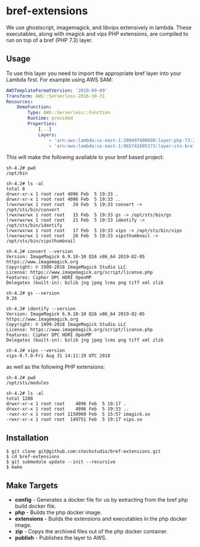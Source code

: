 # bref-extensions
We use ghostscript, imagemagick, and libvips extensively in lambda. These executables, along with imagick and vips PHP extensions, are compiled to run on top of a bref (PHP 7.3) layer.

## Usage
To use this layer you need to import the appropriate bref layer into your Lambda first. For example using AWS SAM:

```yaml
AWSTemplateFormatVersion: '2010-09-09'
Transform: AWS::Serverless-2016-10-31
Resources:
    DemoFunction:
        Type: AWS::Serverless::Function
        Runtime: provided
        Properties:
            [...]
            Layers:
                - 'arn:aws:lambda:us-east-1:209497400698:layer:php-73:2'
                - 'arn:aws:lambda:us-east-1:965741605173:layer:sts-bref-extensions:2'
```
This will make the following available to your bref based project:
```
sh-4.2# pwd
/opt/bin

sh-4.2# ls -al
total 8
drwxr-xr-x 1 root root 4096 Feb  5 19:33 .
drwxr-xr-x 1 root root 4096 Feb  5 19:33 ..
lrwxrwxrwx 1 root root   20 Feb  5 19:33 convert -> /opt/sts/bin/convert
lrwxrwxrwx 1 root root   15 Feb  5 19:33 gs -> /opt/sts/bin/gs
lrwxrwxrwx 1 root root   21 Feb  5 19:33 identify -> /opt/sts/bin/identify
lrwxrwxrwx 1 root root   17 Feb  5 19:33 vips -> /opt/sts/bin/vips
lrwxrwxrwx 1 root root   26 Feb  5 19:33 vipsthumbnail -> /opt/sts/bin/vipsthumbnail

sh-4.2# convert --version
Version: ImageMagick 6.9.10-10 Q16 x86_64 2019-02-05 https://www.imagemagick.org
Copyright: © 1999-2018 ImageMagick Studio LLC
License: https://www.imagemagick.org/script/license.php
Features: Cipher DPC HDRI OpenMP
Delegates (built-in): bzlib jng jpeg lcms png tiff xml zlib

sh-4.2# gs --version
9.26

sh-4.2# identify --version
Version: ImageMagick 6.9.10-10 Q16 x86_64 2019-02-05 https://www.imagemagick.org
Copyright: © 1999-2018 ImageMagick Studio LLC
License: https://www.imagemagick.org/script/license.php
Features: Cipher DPC HDRI OpenMP
Delegates (built-in): bzlib jng jpeg lcms png tiff xml zlib

sh-4.2# vips --version
vips-8.7.0-Fri Aug 31 14:11:19 UTC 2018
```
as well as the following PHP extensions:
```
sh-4.2# pwd
/opt/sts/modules

sh-4.2# ls -al
total 1288
drwxr-xr-x 1 root root    4096 Feb  5 19:17 .
drwxr-xr-x 1 root root    4096 Feb  5 19:33 ..
-rwxr-xr-x 1 root root 1158960 Feb  5 15:57 imagick.so
-rwxr-xr-x 1 root root  149751 Feb  5 19:17 vips.so
```

## Installation
```
$ git clone git@github.com:stechstudio/bref-extensions.git
$ cd bref-extensions
$ git submodule update --init --recursive
$ make
```

## Make Targets
* **config** - Generates a docker file for us by extracting from the bref php build docker file.
* **php** - Builds the php docker image.
* **extensions** - Builds the extensions and executables in the php docker image.
* **zip** - Copys the archived files out of the php docker container.
* **publish** - Publishes the layer to AWS.


